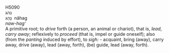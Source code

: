 <body>
  <p>H5090<br>  נהג  <br> נָהַג  ‎  nâhag  <br><i>naw-hag‘ </i><br>A primitive root; to <i>drive</i> forth (a person, an animal or chariot), that is, <i>lead</i>, <i>carry</i> <i>away</i>; reflexively to <i>proceed</i> (that is, impel or guide oneself); also (from the <i>panting</i> induced by effort), to <i>sigh: - </i>acquaint, bring (away), carry away, drive (away), lead (away, forth), (be) guide, lead (away, forth).<br></p>
 </body>